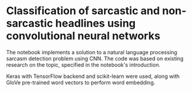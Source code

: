 # Classification of sarcastic and non-sarcastic headlines using convolutional neural networks

The notebook implements a solution to a natural language processing sarcasm detection problem using CNN. 
The code was based on existing research on the topic, specified in the notebook's introduction.

Keras with TensorFlow backend and scikit-learn were used, along with GloVe pre-trained word vectors to perform word embedding.

